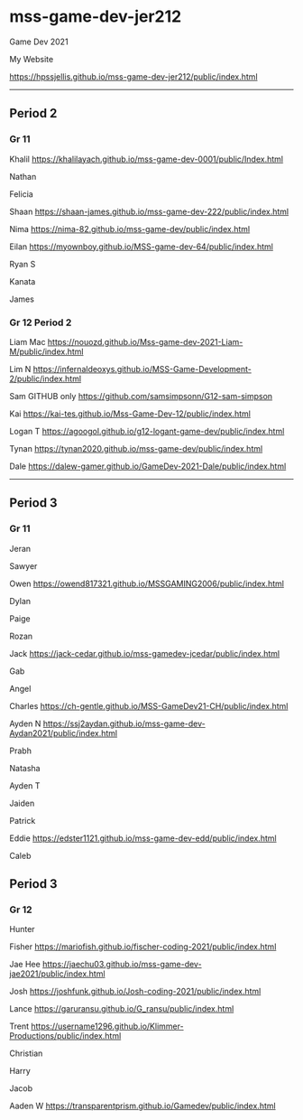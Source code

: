 # mss-game-dev-jer212
Game Dev 2021


My Website

https://hpssjellis.github.io/mss-game-dev-jer212/public/index.html


-------------------------------------------------

## Period 2




### Gr 11


Khalil  https://khalilayach.github.io/mss-game-dev-0001/public/Index.html


Nathan


Felicia

Shaan https://shaan-james.github.io/mss-game-dev-222/public/index.html



Nima https://nima-82.github.io/mss-game-dev/public/index.html



Eilan   https://myownboy.github.io/MSS-game-dev-64/public/index.html



Ryan S


Kanata


James









### Gr 12 Period 2

Liam Mac    https://nouozd.github.io/Mss-game-dev-2021-Liam-M/public/index.html

Lim N   https://infernaldeoxys.github.io/MSS-Game-Development-2/public/index.html

Sam   GITHUB only   https://github.com/samsimpsonn/G12-sam-simpson


Kai   https://kai-tes.github.io/Mss-Game-Dev-12/public/index.html


Logan T   https://agoogol.github.io/g12-logant-game-dev/public/index.html


Tynan   https://tynan2020.github.io/mss-game-dev/public/index.html


Dale   https://dalew-gamer.github.io/GameDev-2021-Dale/public/index.html







--------------------------------------------------------------------------------

## Period 3
### Gr 11

Jeran



Sawyer


Owen   https://owend817321.github.io/MSSGAMING2006/public/index.html


Dylan

Paige


Rozan

Jack    https://jack-cedar.github.io/mss-gamedev-jcedar/public/index.html

Gab


Angel





Charles   https://ch-gentle.github.io/MSS-GameDev21-CH/public/index.html



Ayden N    https://ssj2aydan.github.io/mss-game-dev-Aydan2021/public/index.html




Prabh


Natasha

Ayden T

Jaiden


Patrick


Eddie   https://edster1121.github.io/mss-game-dev-edd/public/index.html


Caleb


## Period 3
### Gr 12

Hunter



Fisher   https://mariofish.github.io/fischer-coding-2021/public/index.html


Jae Hee   https://jaechu03.github.io/mss-game-dev-jae2021/public/index.html


Josh   https://joshfunk.github.io/Josh-coding-2021/public/index.html  



Lance  https://garuransu.github.io/G_ransu/public/index.html

Trent   https://username1296.github.io/Klimmer-Productions/public/index.html

Christian

Harry

Jacob

Aaden W   https://transparentprism.github.io/Gamedev/public/index.html

